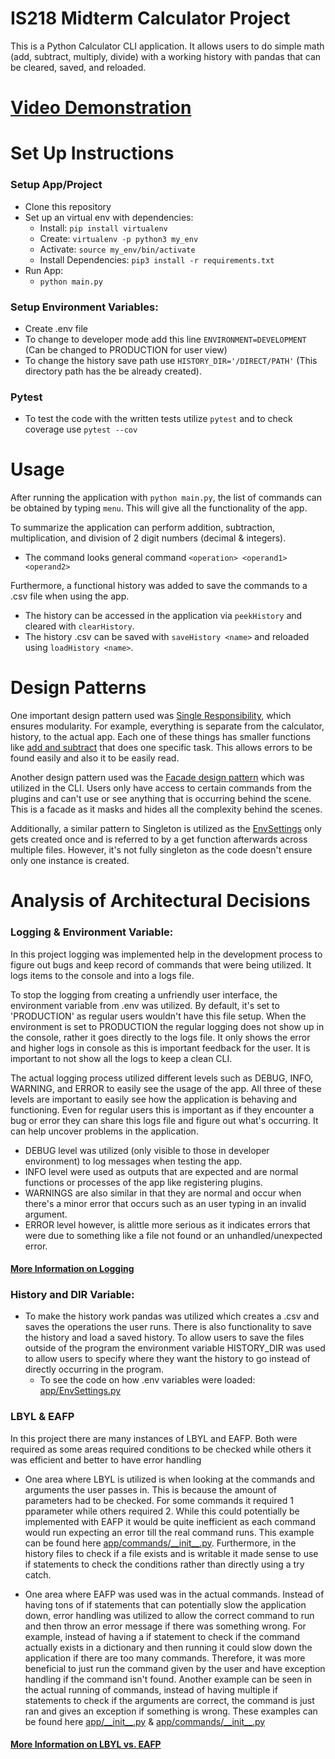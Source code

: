 # IS218 Midterm Calculator Project

This is a Python Calculator CLI application. It allows users to do simple math (add, subtract, multiply, divide) with a working history with pandas that can be cleared, saved, and reloaded.

# [Video Demonstration](https://www.youtube.com/watch?v=WA_Qok1SIU0)

# Set Up Instructions

### Setup App/Project
- Clone this repository
- Set up an virtual env with dependencies:
  - Install: `pip install virtualenv`
  - Create: `virtualenv -p python3 my_env`
  - Activate: `source my_env/bin/activate`
  - Install Dependencies: `pip3 install -r requirements.txt`
- Run App:
    - `python main.py`

### Setup Environment Variables:
- Create .env file 
- To change to developer mode add this line `ENVIRONMENT=DEVELOPMENT` (Can be changed to PRODUCTION for user view)
- To change the history save path use `HISTORY_DIR='/DIRECT/PATH'` (This directory path has the be already created).

### Pytest
- To test the code with the written tests utilize `pytest` and to check coverage use `pytest --cov` 

# Usage
After running the application with `python main.py`, the list of commands can be obtained by typing `menu`. This will give all the functionality of the app.

To summarize the application can perform addition, subtraction, multiplication, and division of 2 digit numbers (decimal & integers).
  * The command looks general command `<operation> <operand1> <operand2>`

Furthermore, a functional history was added to save the commands to a .csv file when using the app. 
  * The history can be accessed in the application via `peekHistory` and cleared with `clearHistory`. 
  * The history .csv can be saved with `saveHistory <name>` and reloaded using `loadHistory <name>`.

# Design Patterns
One important design pattern used was [Single Responsibility](https://www.cleancode.studio/design-patterns/single-responsibility-design-pattern), which ensures modularity. For example, everything is separate from the calculator, history, to the actual app. Each one of these things has smaller functions like [add and subtract](https://github.com/Jhr-4/IS218_Midterm/blob/main/calculator/__init__.py) that does one specific task. This allows errors to be found easily and also it to be easily read. 

Another design pattern used was the [Facade design pattern](https://www.geeksforgeeks.org/facade-design-pattern-introduction/) which was utilized in the CLI. Users only have access to certain commands from the plugins and can't use or see anything that is occurring behind the scene. This is a facade as it masks and hides all the complexity behind the scenes.  

Additionally, a similar pattern to Singleton is utilized as the [EnvSettings](https://github.com/Jhr-4/IS218_Midterm/blob/main/app/EnvSettings.py) only gets created once and is referred to by a get function afterwards across multiple files. However, it's not fully singleton as the code doesn't ensure only one instance is created. 

# Analysis of Architectural Decisions
### Logging & Environment Variable:
In this project logging was implemented help in the development process to figure out bugs and keep record of commands that were being utilized. It logs items to the console and into a logs file.

To stop the logging from creating a unfriendly user interface, the environment variable from .env was utilized. By default, it's set to 'PRODUCTION' as regular users wouldn't have this file setup. When the environment is set to PRODUCTION the regular logging does not show up in the console, rather it goes directly to the logs file. It only shows the error and higher logs in console as this is important feedback for the user. It is important to not show all the logs to keep a clean CLI. 

The actual logging process utilized different levels such as DEBUG, INFO, WARNING, and ERROR to easily see the usage of the app. All three of these levels are important to easily see how the application is behaving and functioning. Even for regular users this is important as if they encounter a bug or error they can share this logs file and figure out what's occurring. It can help uncover problems in the application. 

* DEBUG level was utilized (only visible to those in developer environment) to log messages when testing the app.
* INFO level were used as outputs that are expected and are normal functions or processes of the app like registering plugins. 
* WARNINGS are also similar in that they are normal and occur when there's a minor error that occurs such as an user typing in an invalid argument. 
* ERROR level however, is alittle more serious as it indicates errors that were due to something like a file not found or an unhandled/unexpected error. 

#### [More Information on Logging](https://docs.python.org/3/howto/logging.html)

### History and DIR Variable:
* To make the history work pandas was utilized which creates a .csv and saves the operations the user runs. There is also functionality to save the history and load a saved history. To allow users to save the files outside of the program the environment variable HISTORY_DIR was used to allow users to specify where they want the history to go instead of directly occurring in the program.  
  * To see the code on how .env variables were loaded: [app/EnvSettings.py](https://github.com/Jhr-4/IS218_Midterm/blob/main/app/EnvSettings.py)

### LBYL & EAFP
In this project there are many instances of LBYL and EAFP. Both were required as some areas required conditions to be checked while others it was efficient and better to have error handling

* One area where LBYL is utilized is when looking at the commands and arguments the user passes in. This is because the amount of parameters had to be checked. For some commands it required 1 pparameter while others required 2. While this could potentially be implemented with EAFP it would be quite inefficient as each command would run expecting an error till the real command runs. This example can be found here [app/commands/\_\_init\_\_.py](https://github.com/Jhr-4/IS218_Midterm/blob/main/app/commands/__init__.py). Furthermore, in the history files to check if a file exists and is writable it made sense to use if statements to check the conditions rather than directly using a try catch.

* One area where EAFP was used was in the actual commands. Instead of having tons of if statements that can potentially slow the application down, error handling was utilized to allow the correct command to run and then throw an error message if there was something wrong. For example, instead of having a if statement to check if the command actually exists in a dictionary and then running it could slow down the application if there are too many commands. Therefore, it was more beneficial to just run the command given by the user and have exception handling if the command isn't found. Another example can be seen in the actual running of commands, instead of having multiple if statements to check if the arguments are correct, the command is just ran and gives an exception if something is wrong. These examples can be found here [app/\_\_init\_\_.py](https://github.com/Jhr-4/IS218_Midterm/blob/main/app/__init__.py) & [app/commands/\_\_init\_\_.py](https://github.com/Jhr-4/IS218_Midterm/blob/main/app/commands/__init__.py)

#### [More Information on LBYL vs. EAFP](https://realpython.com/python-lbyl-vs-eafp/)